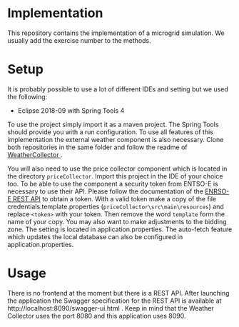 # Implementation

This repository contains the implementation of a microgrid simulation. We usually add the exercise number to the methods.

# Setup
It is probably possible to use a lot of different IDEs and setting but we used the following:
- Eclipse 2018-09 with Spring Tools 4

To use the project simply import it as a maven project. The Spring Tools should provide you with a run configuration. 
To use all features of this implementation the external weather component is also necessary.
Clone both repositories in the same folder and follow the readme of [WeatherCollector
](hhttps://github.com/smart-energy-system/WeatherCollector).

You will also need to use the price collector component which is located in the directory `priceCollector`. 
Import this project in the IDE of your choice too. To be able to use the component a security token from ENTSO-E is necessary to use their API. 
Please follow the documentation of the [ENRSO-E REST API](https://transparency.entsoe.eu/content/static_content/Static%20content/web%20api/Guide.html) to obtain a token.
With a valid token make a copy of the file credentials.template.properties (`priceCollector\src\main\resources`) and replace `<token>` with your token.
Then remove the word `template` form the name of your copy. You may also want to make adjustments to the bidding zone. The setting is located in application.properties.
The auto-fetch feature which updates the local database can also be configured in application.properties. 


# Usage
There is no frontend at the moment but there is a REST API. After launching the application the Swagger specification
for the REST API is available at http://localhost:8090/swagger-ui.html .
Keep in mind that the Weather Collector uses the port 8080 and this application uses 8090.
